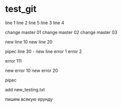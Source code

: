 # test_git
line 1
line 2
line 5
line 3
line 4



change master 01
change master 02
change master 03


new line 10
new line 20


pipec
line 30 - new line
error 1
error 2


error 111


new error 10
new error 20

pipec




add new_testing.txt


пишем всякую ерунду
